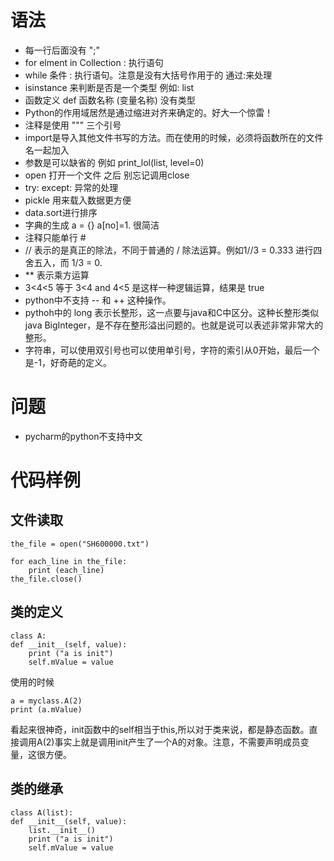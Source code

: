 # 语法
* 每一行后面没有 ";"
* for elment in Collection : 执行语句
* while 条件 : 执行语句。注意是没有大括号作用于的 通过:来处理
* isinstance 来判断是否是一个类型 例如: list
* 函数定义 def 函数名称 (变量名称) 没有类型
* Python的作用域居然是通过缩进对齐来确定的。好大一个惊雷！
* 注释是使用 """ 三个引号 
* import是导入其他文件书写的方法。而在使用的时候，必须将函数所在的文件名一起加入
* 参数是可以缺省的 例如 print_lol(list, level=0)
* open 打开一个文件 之后 别忘记调用close
* try: except: 异常的处理
* pickle 用来载入数据更方便
* data.sort进行排序
* 字典的生成 a = {} a[no]=1. 很简洁
* 注释只能单行 #
* // 表示的是真正的除法，不同于普通的 / 除法运算。例如1//3 = 0.333 进行四舍五入，而 1/3 = 0.
* ** 表示乘方运算
* 3<4<5 等于 3<4 and 4<5 是这样一种逻辑运算，结果是 true
* python中不支持 -- 和 ++ 这种操作。
* pythoh中的 long 表示长整形，这一点要与java和C中区分。这种长整形类似java BigInteger，是不存在整形溢出问题的。也就是说可以表述非常非常大的整形。
* 字符串，可以使用双引号也可以使用单引号，字符的索引从0开始，最后一个是-1，好奇葩的定义。
# 问题
* pycharm的python不支持中文

# 代码样例

## 文件读取
	
	the_file = open("SH600000.txt")

	for each_line in the_file:
    	print (each_line)
	the_file.close()
	
## 类的定义
	class A:
    def __init__(self, value):
        print ("a is init")
        self.mValue = value
        
使用的时候

	a = myclass.A(2)
	print (a.mValue)
	
看起来很神奇，init函数中的self相当于this,所以对于类来说，都是静态函数。直接调用A(2)事实上就是调用init产生了一个A的对象。注意，不需要声明成员变量，这很方便。

## 类的继承

	class A(list):
    def __init__(self, value):
        list.__init__()
        print ("a is init")
        self.mValue = value